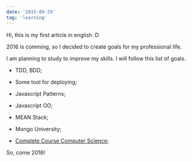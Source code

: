 ```yaml
---
date: '2015-09-29'
tag: 'learning'
---
```


Hi, this is my first article in english :D

2016 is comming, so I decided to create goals for my professional life.

I am planning to study to improve my skills. I will follow this list of goals.

- TDD, BDD;

- Some tool for deploying;

- Javascript Patterns;
- Javascript OO;
- MEAN Stack;
- Mongo University;
- [Complete Course Computer Science](https://github.com/open-source-society/computer-science);

So, come 2016!
